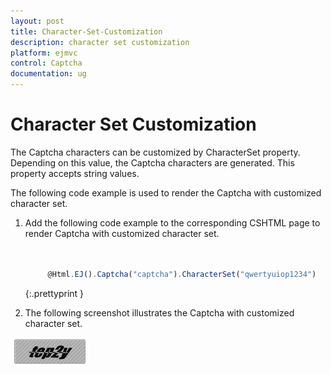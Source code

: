 ```yaml
---
layout: post
title: Character-Set-Customization
description: character set customization
platform: ejmvc
control: Captcha
documentation: ug
---
```


# Character Set Customization

The Captcha characters can be customized by CharacterSet property. Depending on this value, the Captcha characters are generated. This property accepts string values.

The following code example is used to render the Captcha with customized character set.

1. Add the following code example to the corresponding CSHTML page to render Captcha with customized character set.

   ~~~ javascript


		@Html.EJ().Captcha("captcha").CharacterSet("qwertyuiop1234") 

   ~~~
   {:.prettyprint }

2. The following screenshot illustrates the Captcha with customized character set. 

![](Character-Set-Customization_images/Character-Set-Customization_img1.png)


